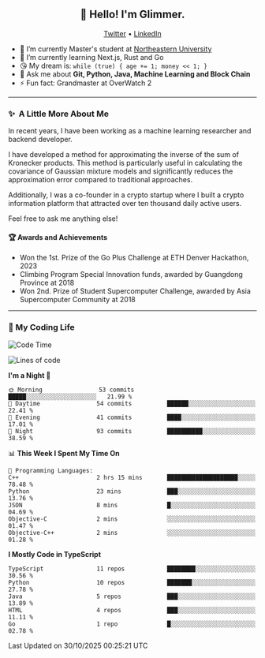 <h2 align="center">👋 Hello! I'm Glimmer.</h2>
<p align="center">
  <a href="https://twitter.com/glimmerllx">Twitter</a> •
  <a href="https://www.linkedin.com/in/glimmer0x/">LinkedIn</a>
</p>

- 🔭 I’m currently Master's student at [Northeastern University](https://www.northeastern.edu/)
- 🌱 I’m currently learning Next.js, Rust and Go
- 😘 My dream is: `while (true) { age += 1; money << 1; }`
- 💬 Ask me about **Git, Python, Java, Machine Learning and Block Chain**
- ⚡ Fun fact: Grandmaster at OverWatch 2

---
### ✨&nbsp; A Little More About Me
In recent years, I have been working as a machine learning researcher and backend developer. 

I have developed a method for approximating the inverse of the sum of Kronecker products. This method is particularly useful in calculating the covariance of Gaussian mixture models and significantly reduces the approximation error compared to traditional approaches.

Additionally, I was a co-founder in a crypto startup where I built a crypto information platform that attracted over ten thousand daily active users.

Feel free to ask me anything else!

#### 🏆 Awards and Achievements
- Won the 1st. Prize of the Go Plus Challenge at ETH Denver Hackathon, 2023
- Climbing Program Special Innovation funds, awarded by Guangdong Province at 2018
- Won 2nd. Prize of Student Supercomputer Challenge, awarded by Asia Supercomputer Community at 2018

---
### 🤗 My Coding Life
<!--START_SECTION:waka-->
![Code Time](http://img.shields.io/badge/Code%20Time-2%2C070%20hrs%208%20mins-blue)

![Lines of code](https://img.shields.io/badge/From%20Hello%20World%20I%27ve%20Written-2.3%20million%20lines%20of%20code-blue)

**I'm a Night 🦉** 

```text
🌞 Morning                53 commits          █████░░░░░░░░░░░░░░░░░░░░   21.99 % 
🌆 Daytime                54 commits          ██████░░░░░░░░░░░░░░░░░░░   22.41 % 
🌃 Evening                41 commits          ████░░░░░░░░░░░░░░░░░░░░░   17.01 % 
🌙 Night                  93 commits          ██████████░░░░░░░░░░░░░░░   38.59 % 
```


📊 **This Week I Spent My Time On** 

```text
💬 Programming Languages: 
C++                      2 hrs 15 mins       ████████████████████░░░░░   78.48 % 
Python                   23 mins             ███░░░░░░░░░░░░░░░░░░░░░░   13.76 % 
JSON                     8 mins              █░░░░░░░░░░░░░░░░░░░░░░░░   04.69 % 
Objective-C              2 mins              ░░░░░░░░░░░░░░░░░░░░░░░░░   01.47 % 
Objective-C++            2 mins              ░░░░░░░░░░░░░░░░░░░░░░░░░   01.28 % 
```

**I Mostly Code in TypeScript** 

```text
TypeScript               11 repos            ████████░░░░░░░░░░░░░░░░░   30.56 % 
Python                   10 repos            ███████░░░░░░░░░░░░░░░░░░   27.78 % 
Java                     5 repos             ███░░░░░░░░░░░░░░░░░░░░░░   13.89 % 
HTML                     4 repos             ███░░░░░░░░░░░░░░░░░░░░░░   11.11 % 
Go                       1 repo              █░░░░░░░░░░░░░░░░░░░░░░░░   02.78 % 
```




 Last Updated on 30/10/2025 00:25:21 UTC
<!--END_SECTION:waka-->
